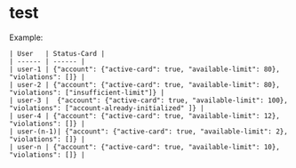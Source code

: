 # test

  Example:
  
	| User 	 | Status-Card |
	| ------ | ------ |
	| user-1 | {"account": {"active-card": true, "available-limit": 80}, "violations": []} |
	| user-2 | {"account": {"active-card": true, "available-limit": 80}, "violations": ["insufficient-limit"]} |
	| user-3 |  {"account": {"active-card": true, "available-limit": 100}, "violations": ["account-already-initialized" ]} |
	| user-4 | {"account": {"active-card": true, "available-limit": 12}, "violations": []} |
	| user-(n-1)| {"account": {"active-card": true, "available-limit": 2}, "violations": []} |
	| user-n | {"account": {"active-card": true, "available-limit": 10}, "violations": []} |
